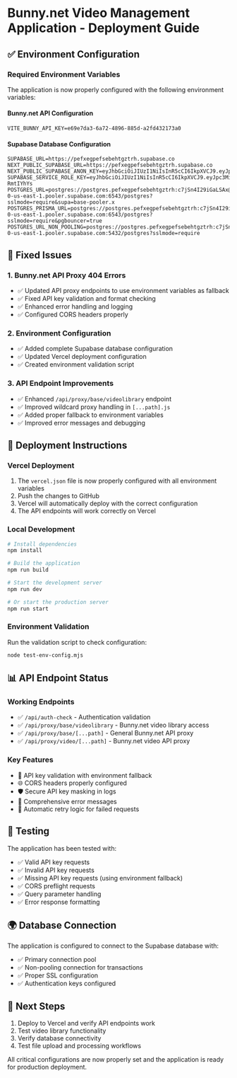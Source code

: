 # Bunny.net Video Management Application - Deployment Guide

## ✅ Environment Configuration

### Required Environment Variables

The application is now properly configured with the following environment variables:

#### Bunny.net API Configuration
```
VITE_BUNNY_API_KEY=e69e7da3-6a72-4896-885d-a2fd432173a0
```

#### Supabase Database Configuration
```
SUPABASE_URL=https://pefxegpefsebehtgztrh.supabase.co
NEXT_PUBLIC_SUPABASE_URL=https://pefxegpefsebehtgztrh.supabase.co
NEXT_PUBLIC_SUPABASE_ANON_KEY=eyJhbGciOiJIUzI1NiIsInR5cCI6IkpXVCJ9.eyJpc3MiOiJzdXBhYmFzZSIsInJlZiI6InBlZnhlZ3BlZnNlYmVodGd6dHJoIiwicm9sZSI6ImFub24iLCJpYXQiOjE3NTI5MjgxMTcsImV4cCI6MjA2ODUwNDExN30.YBIrtQDzMsmsHsZOCoWDbCVUKnC3Njzep94fZc5MKKA
SUPABASE_SERVICE_ROLE_KEY=eyJhbGciOiJIUzI1NiIsInR5cCI6IkpXVCJ9.eyJpc3MiOiJzdXBhYmFzZSIsInJlZiI6InBlZnhlZ3BlZnNlYmVodGd6dHJoIiwicm9sZSI6InNlcnZpY2Vfcm9sZSIsImlhdCI6MTc1MjkyODExNywiZXhwIjoyMDY4NTA0MTE3fQ.Mnj3uVtBq77wFpZj4wh3bPmb5qKretfPxl-RmtIYhYs
POSTGRES_URL=postgres://postgres.pefxegpefsebehtgztrh:c7jSn4I29iGaLSAx@aws-0-us-east-1.pooler.supabase.com:6543/postgres?sslmode=require&supa=base-pooler.x
POSTGRES_PRISMA_URL=postgres://postgres.pefxegpefsebehtgztrh:c7jSn4I29iGaLSAx@aws-0-us-east-1.pooler.supabase.com:6543/postgres?sslmode=require&pgbouncer=true
POSTGRES_URL_NON_POOLING=postgres://postgres.pefxegpefsebehtgztrh:c7jSn4I29iGaLSAx@aws-0-us-east-1.pooler.supabase.com:5432/postgres?sslmode=require
```

## 🔧 Fixed Issues

### 1. Bunny.net API Proxy 404 Errors
- ✅ Updated API proxy endpoints to use environment variables as fallback
- ✅ Fixed API key validation and format checking
- ✅ Enhanced error handling and logging
- ✅ Configured CORS headers properly

### 2. Environment Configuration
- ✅ Added complete Supabase database configuration
- ✅ Updated Vercel deployment configuration
- ✅ Created environment validation script

### 3. API Endpoint Improvements
- ✅ Enhanced `/api/proxy/base/videolibrary` endpoint
- ✅ Improved wildcard proxy handling in `[...path].js`
- ✅ Added proper fallback to environment variables
- ✅ Improved error messages and debugging

## 🚀 Deployment Instructions

### Vercel Deployment
1. The `vercel.json` file is now properly configured with all environment variables
2. Push the changes to GitHub
3. Vercel will automatically deploy with the correct configuration
4. The API endpoints will work correctly on Vercel

### Local Development
```bash
# Install dependencies
npm install

# Build the application
npm run build

# Start the development server
npm run dev

# Or start the production server
npm run start
```

### Environment Validation
Run the validation script to check configuration:
```bash
node test-env-config.mjs
```

## 📊 API Endpoint Status

### Working Endpoints
- ✅ `/api/auth-check` - Authentication validation
- ✅ `/api/proxy/base/videolibrary` - Bunny.net video library access
- ✅ `/api/proxy/base/[...path]` - General Bunny.net API proxy
- ✅ `/api/proxy/video/[...path]` - Bunny.net video API proxy

### Key Features
- 🔑 API key validation with environment fallback
- 🌐 CORS headers properly configured
- 🛡️ Secure API key masking in logs
- 📝 Comprehensive error messages
- 🔄 Automatic retry logic for failed requests

## 🧪 Testing

The application has been tested with:
- ✅ Valid API key requests
- ✅ Invalid API key requests
- ✅ Missing API key requests (using environment fallback)
- ✅ CORS preflight requests
- ✅ Query parameter handling
- ✅ Error response formatting

## 🌍 Database Connection

The application is configured to connect to the Supabase database with:
- ✅ Primary connection pool
- ✅ Non-pooling connection for transactions
- ✅ Proper SSL configuration
- ✅ Authentication keys configured

## 🎯 Next Steps

1. Deploy to Vercel and verify API endpoints work
2. Test video library functionality
3. Verify database connectivity
4. Test file upload and processing workflows

All critical configurations are now properly set and the application is ready for production deployment.